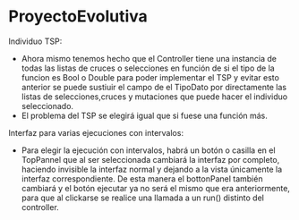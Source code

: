 # ProyectoEvolutiva

Individuo TSP: 

  - Ahora mismo tenemos hecho que el Controller tiene una instancia de todas las listas de cruces o selecciones en función de si el tipo de la funcion es Bool o Double
    para poder implementar el TSP y evitar esto anterior se puede sustiuir el campo de el TipoDato por directamente las listas de selecciones,cruces y mutaciones que         puede hacer el individuo seleccionado. 
  - El problema del TSP se elegirá igual que si fuese una función más.
    
   
Interfaz para varias ejecuciones con intervalos: 

   - Para elegir la ejecución con intervalos, habrá un botón o casilla en el TopPannel que al ser seleccionada cambiará la interfaz por completo, haciendo invisible la       interfaz normal y dejando a la vista únicamente la interfaz correspondiente. De esta manera el bottonPanel también cambiará y el botón ejecutar ya no será el mismo       que era anteriormente, para que al clickarse se realice una llamada a un run() distinto del controller.
  
